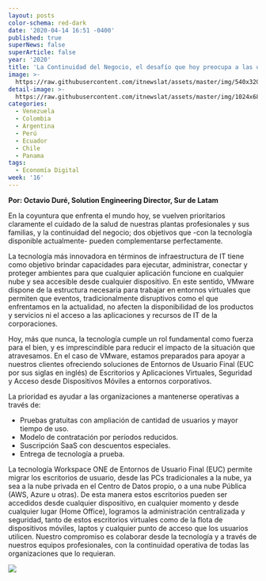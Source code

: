 ```yaml
---
layout: posts
color-schema: red-dark
date: '2020-04-14 16:51 -0400'
published: true
superNews: false
superArticle: false
year: '2020'
title: 'La Continuidad del Negocio, el desafío que hoy preocupa a las organizaciones'
image: >-
  https://raw.githubusercontent.com/itnewslat/assets/master/img/540x320/Octavio-Dure-p.jpg
detail-image: >-
  https://raw.githubusercontent.com/itnewslat/assets/master/img/1024x680/Octavio-Dure-g.jpg
categories:
  - Venezuela
  - Colombia
  - Argentina
  - Perú
  - Ecuador
  - Chile
  - Panama
tags:
  - Economía Digital
week: '16'
---
```

**Por: Octavio Duré, Solution Engineering Director, Sur de Latam**

En la coyuntura que enfrenta el mundo hoy, se vuelven prioritarios claramente el cuidado de la salud de nuestras plantas profesionales y sus familias, y la continuidad del negocio; dos objetivos que -con la tecnología disponible actualmente- pueden complementarse perfectamente. 

La tecnología más innovadora en términos de infraestructura de IT tiene como objetivo brindar capacidades para ejecutar, administrar, conectar y proteger ambientes para que cualquier aplicación  funcione en cualquier nube y sea accesible desde cualquier dispositivo. En este sentido, VMware dispone de la estructura necesaria para trabajar en entornos virtuales que permiten que eventos, tradicionalmente disruptivos como el que enfrentamos en la actualidad, no afecten la disponibilidad de los productos y servicios ni el acceso a las aplicaciones y recursos de IT de la corporaciones.

Hoy, más que nunca, la tecnología cumple un rol fundamental como fuerza para el bien, y es imprescindible para reducir el impacto de la situación que atravesamos. En el caso de  VMware, estamos preparados para apoyar a nuestros clientes ofreciendo soluciones de Entornos de Usuario Final (EUC por sus siglas en inglés) de Escritorios y Aplicaciones Virtuales, Seguridad y Acceso desde Dispositivos Móviles a entornos corporativos. 

La prioridad es ayudar a las organizaciones a mantenerse operativas a través de:

- Pruebas gratuitas con ampliación de cantidad de usuarios y mayor tiempo de uso.
- Modelo de contratación por períodos reducidos.
- Suscripción SaaS con descuentos especiales.
- Entrega de tecnología a prueba.
 
La tecnología Workspace ONE de Entornos de Usuario Final (EUC)  permite migrar los escritorios de usuario, desde las PCs tradicionales a la nube, ya sea a la nube privada en el Centro de Datos propio, o a una nube Pública (AWS, Azure u otras). De esta manera estos escritorios pueden ser accedidos desde cualquier dispositivo, en cualquier momento y desde cualquier lugar (Home Office),  logramos la administración centralizada y seguridad, tanto de estos escritorios virtuales como de la flota de dispositivos móviles, laptos y cualquier punto de acceso que los usuarios utilicen. Nuestro compromiso es colaborar desde la tecnología y a través de nuestros equipos profesionales, con la continuidad operativa de todas las organizaciones que lo requieran.
 
<img src="https://tracker.metricool.com/c3po.jpg?hash=56f88a41e39ab42c063cc51676587a04"/>
